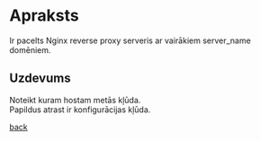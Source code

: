 # Apraksts
Ir pacelts Nginx reverse proxy serveris ar vairākiem server_name domēniem.

## Uzdevums

Noteikt kuram hostam metās kļūda.  
Papildus atrast ir konfigurācijas kļūda. 

[back](/README.md)
